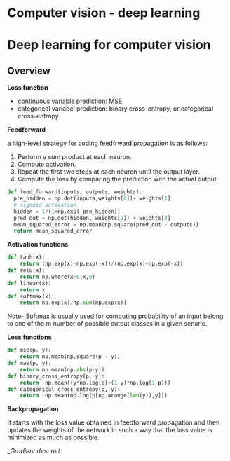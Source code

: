 <h1>Computer vision - deep learning</h1>

# Deep learning for computer vision

## Overview

__Loss function__
- continuous variable prediction: MSE 
- categorical variabel prediction: binary cross-entropy, or categorical cross-entropy

__Feedforward__

a high-level strategy for coding feedfrward propagation is as follows:

1. Perform a sum product at each neuron.
2. Compute activation.
3. Repeat the first two steps at each neuron until the output layer.
4. Compute the loss by comparing the prediction with the actual output.
```python
def feed_forward(inputs, outputs, weights):
  pre_hidden = np.dot(inputs,weights[0])+ weights[1]
  # sigmoid activation
  hidden = 1/(1+np.exp(-pre_hidden))
  pred_out = np.dot(hidden, weights[2]) + weights[3]
  mean_squared_error = np.mean(np.square(pred_out - outputs))
  return mean_squared_error
```

__Activation functions__
```python
def tanh(x):
    return (np.exp(x)-np.exp(-x))/(np.exp(x)+np.exp(-x))
def relu(x):      
    return np.where(x>0,x,0)
def linear(x):      
    return x
def softmax(x):   
    return np.exp(x)/np.sum(np.exp(x))
```

Note- Softmax is usually used for computing probability of an input belong to one of the m number of possible output classes in a given senario. 

__Loss functions__
```python
def mse(p, y):  
    return np.mean(np.square(p - y))
def mae(p, y):      
    return np.mean(np.abs(p-y))
def binary_cross_entropy(p, y):     
    return -np.mean((y*np.log(p)+(1-y)*np.log(1-p)))
def categorical_cross_entropy(p, y):        
    return -np.mean(np.log(p[np.arange(len(y)),y]))
```
__Backpropagation__

It starts with the loss value obtained in feedforward propagation and then updates the weights of the network in such a way that the loss value is minimized as much as possible.


__Gradient descnet_


